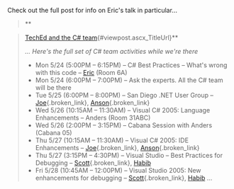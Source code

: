 Check out the full post for info on Eric's talk in particular...

> **
								  
> [TechEd and the C# team](http://blogs.msdn.com/ericgu/archive/2004/05/13/131520.aspx){#viewpost.ascx_TitleUrl}** 
> 
> _... Here's the full set of C# team activities while we're there_ 
> 
>   * Mon 5/24 (5:00PM &#8211; 6:15PM) &#8211; C# Best Practices &#8211; What's wrong with this code &#8211; [Eric](http://blogs.msdn.com/ericgu) (Room 6A)
>   * Mon 5/24 (6:00PM &#8211; 7:00PM) &#8211; Ask the experts. All the C# team will be there
>   * Tue  5/25 (6:00PM &#8211; 8:00PM) &#8211; San Diego .NET User Group &#8211; [Joe](http://blogs.msdn.com/joen){.broken_link}, [Anson](http://blogs.msdn.com/ansonh){.broken_link}
>   * Wed 5/26 (10:15AM &#8211; 11:30AM) &#8211; Visual C# 2005: Language Enhancements &#8211; Anders (Room 31ABC)
>   * Wed 5/26 (2:00PM &#8211; 3:15PM) &#8211; Cabana Session with Anders (Cabana 05)
>   * Thu   5/27 (10:15AM &#8211; 11:30AM) &#8211; Visual C# 2005: IDE Enhancements &#8211; [Joe](http://blogs.msdn.com/joen){.broken_link}, [Anson](http://blogs.msdn.com/ansonh){.broken_link}
>   * Thu   5/27 (3:15PM &#8211; 4:30PM) &#8211; Visual Studio &#8211; Best Practices for Debugging &#8211; [Scott](http://blogs.msdn.com/scottno){.broken_link}, [Habib](http://blogs.msdn.com/habibh)
>   * Fri    5/28 (10:45AM &#8211; 12:00PM) &#8211; Visual Studio 2005: New enhancements for debugging &#8211; [Scott](http://blogs.msdn.com/scottno){.broken_link}, [Habib](http://blogs.msdn.com/habibh) ...